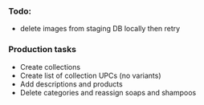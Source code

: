 ### Todo:

* delete images from staging DB locally then retry


### Production tasks 

* Create collections
* Create list of collection UPCs (no variants)
* Add descriptions and products
* Delete categories and reassign soaps and shampoos